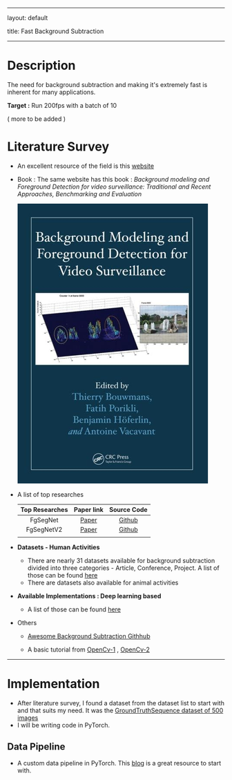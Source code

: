 ------

layout: default

title: Fast Background Subtraction 

------

# Description

The need for background subtraction and making it's extremely fast is inherent for many applications.

**Target :** Run 200fps with a batch of 10  

( more to be added )



# Literature Survey

- An excellent resource of the field is this [website](https://sites.google.com/site/backgroundsubtraction/Home?authuser=0) 

- Book : The same website has this book : *Background modeling and Foreground Detection for video surveillance:  Traditional and Recent Approaches, Benchmarking and Evaluation* 

  ![img](Fast-Background%20Subtraction.assets/UFZH9xWn9jnoPB7pAeaZmvQnBEgC-jvO0Yf1Un3skphQZ695pxQm-XO_ZASVNMFWOxMBSRkLfXwVXK9HaiwKvdErt8zcyvqryaD6TYJGHvupSeuanA=w1280)

- A list of top researches

  | Top Researches |                          Paper link                          |                     Source Code                     |
  | :------------: | :----------------------------------------------------------: | :-------------------------------------------------: |
  |    FgSegNet    | [Paper](https://www.sciencedirect.com/science/article/abs/pii/S0167865518303702) |  [Github](https://github.com/lim-anggun/FgSegNet)   |
  |   FgSegNetV2   |          [Paper](https://arxiv.org/abs/1808.01477)           | [Github](https://github.com/lim-anggun/FgSegNet_v2) |
  |                |                                                              |                                                     |

- **Datasets - Human Activities** 
  - There are nearly 31 datasets available for background subtraction divided into three categories - Article, Conference, Project. A list of those can be found [here](https://sites.google.com/site/backgroundsubtraction/test-sequences/human-activities?authuser=0)
  - There are datasets also available for animal activities

- **Available Implementations : Deep learning based**

  - A list of those can be found [here](https://sites.google.com/site/backgroundsubtraction/test-sequences/human-activities?authuser=0)  

- Others

  - [Awesome Background Subtraction Githhub](https://github.com/murari023/awesome-background-subtraction/blob/master/README.md) 

  - A basic tutorial from [OpenCv-1](https://github.com/murari023/awesome-background-subtraction/blob/master/README.md) , [OpenCv-2](https://opencv-python-tutroals.readthedocs.io/en/latest/py_tutorials/py_video/py_bg_subtraction/py_bg_subtraction.html) 

    

------

# Implementation

- After literature survey, I found a dataset from the dataset list to start with and that suits my need. It was the [GroundTruthSequence dataset of 500 images](http://www.cs.cmu.edu/~yaser/new_backgroundsubtraction.htm) 
- I will be writing code in PyTorch.

## Data Pipeline

- A custom data pipeline in PyTorch. This [blog](https://pytorch.org/tutorials/beginner/data_loading_tutorial.html) is a great resource to start with. 

